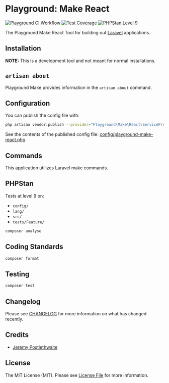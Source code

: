 # Playground: Make React

[![Playground CI Workflow](https://github.com/gammamatrix/playground-make-react/actions/workflows/ci.yml/badge.svg?branch=develop)](https://raw.githubusercontent.com/gammamatrix/playground-make-react/testing/develop/testdox.txt)
[![Test Coverage](https://raw.githubusercontent.com/gammamatrix/playground-make-react/testing/develop/coverage.svg)](tests)
[![PHPStan Level 9](https://img.shields.io/badge/PHPStan-level%209-brightgreen)](.github/workflows/ci.yml#L120)

The Playground Make React Tool for building out [Laravel](https://laravel.com/docs/11.x) applications.

## Installation

**NOTE:** This is a development tool and not meant for normal installations.

## `artisan about`

Playground Make provides information in the `artisan about` command.

<!-- <img src="resources/docs/artisan-about-playground-make-react.png" alt="screenshot of artisan about command with Playground Make."> -->

## Configuration

You can publish the config file with:
```bash
php artisan vendor:publish --provider="Playground\Make\React\ServiceProvider" --tag="playground-config"
```

See the contents of the published config file: [config/playground-make-react.php](config/playground-make-react.php)

## Commands

This application utilizes Laravel make commands.

## PHPStan

Tests at level 9 on:
- `config/`
- `lang/`
- `src/`
- `tests/Feature/`

```sh
composer analyse
```

## Coding Standards

```sh
composer format
```

## Testing

```sh
composer test
```

## Changelog

Please see [CHANGELOG](CHANGELOG.md) for more information on what has changed recently.

## Credits

- [Jeremy Postlethwaite](https://github.com/gammamatrix)

## License

The MIT License (MIT). Please see [License File](LICENSE.md) for more information.

